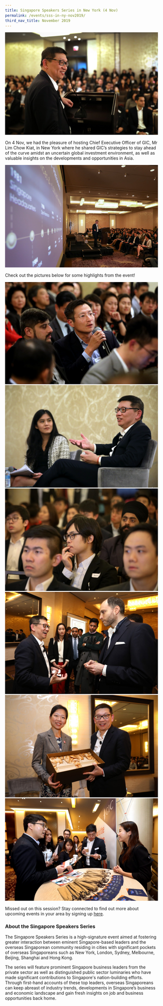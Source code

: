 ```yaml
---
title: Singapore Speakers Series in New York (4 Nov)
permalink: /events/sss-in-ny-nov2019/
third_nav_title: November 2019
---
```


![Image](/images/events/SSS/2019-newyork/ny1.jpg)

On 4 Nov, we had the pleasure of hosting Chief Executive Officer of GIC, Mr Lim Chow Kiat, in New York where he shared GIC’s strategies to stay ahead of the curve amidst an uncertain global investment environment, as well as valuable insights on the developments and opportunities in Asia.

![Image](/images/events/SSS/2019-newyork/ny2.jpg)

Check out the pictures below for some highlights from the event!

![Image](/images/events/SSS/2019-newyork/ny3.jpg)
![Image](/images/events/SSS/2019-newyork/ny4.jpg)
![Image](/images/events/SSS/2019-newyork/ny5.jpg)
![Image](/images/events/SSS/2019-newyork/ny6.jpg)
![Image](/images/events/SSS/2019-newyork/ny7.jpg)
![Image](/images/events/SSS/2019-newyork/ny8.jpg)

Missed out on this session? Stay connected to find out more about upcoming events in your area by signing up [here](https://go.gov.sg/sgnsignup). 

### About the Singapore Speakers Series

The Singapore Speakers Series is a high-signature event aimed at fostering greater interaction between eminent Singapore-based leaders and the overseas Singaporean community residing in cities with significant pockets of overseas Singaporeans such as New York, London, Sydney, Melbourne, Beijing, Shanghai and Hong Kong.

The series will feature prominent Singapore business leaders from the private sector as well as distinguished public sector luminaries who have made significant contributions to Singapore's nation-building efforts. Through first-hand accounts of these top leaders, overseas Singaporeans can keep abreast of industry trends, developments in Singapore’s business and economic landscape and gain fresh insights on job and business opportunities back home.
